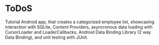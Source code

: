 # ToDoS
Tutorial Android app, that creates a categorized employee list,
showcasing interaction with SQLite, Content Providers, asyncronous data loading with CursorLoader and LoaderCallbacks, 
Android Data Binding Library (2 way Data Binding), and unit testing with JUnit.

